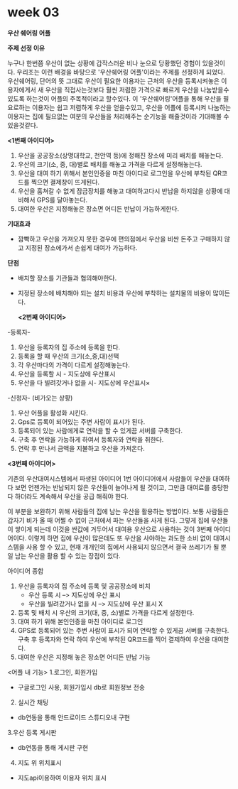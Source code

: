 # week 03

**우산 쉐어링 어플**

**주제 선정 이유**

누구나 한번쯤 우산이 없는 상황에 갑작스러운 비나 눈으로 당황했던 경험이 있을것이다. 우리조는 이런 배경을 바탕으로 '우산쉐어링 어플'이라는 주제를 선정하게 되었다. 우산쉐어링, 단어의 뜻 그대로 우산이 필요한 이용자는 근처의 우산을 등록시켜놓은 이용자에게서 새 우산을 직접사는것보다 훨씬 저렴한 가격으로 빠르게 우산을 나눔받을수 있도록 하는것이 어플의 주목적이라고 할수있다. 이 '우산쉐어링'어플을 통해 우산을 필요로하는 이용자는 쉽고 저렴하게 우산을 얻을수있고, 우산을 어플에 등록시켜 나눔하는 이용자는 집에 필요없는 여분의 우산들을 처리해주는 순기능을 해줄것이라 기대해볼 수 있을것같다.

  **<1번째 아이디어>**
1. 우산을 공공장소(상명대학교, 천안역 등)에 정해진 장소에 미리 배치를 해놓는다.
2. 우산의 크기(소, 중, 대)별로 배치를 해놓고 가격을 다르게 설정해놓는다.
3. 우산을 대여 하기 위해서 본인인증을 마친 아이디로 로그인을 우산에 부착된 QR코드를 찍으면 결제창이 뜨게된다.
4. 우산을 훔쳐갈 수 없게 잠금장치를 해놓고 대여하고다시 반납을 하지않을 상황에 대비해서 GPS를 달아놓는다.
5. 대여한 우산은 지정해놓은 장소면 어디든 반납이 가능하게한다.

**기대효과**
- 깜빡하고 우산을 가져오지 못한 경우에 편의점에서 우산을 비싼 돈주고 구매하지 않고 지정된 장소에가서 손쉽게 대여가 가능하다.

**단점**
- 배치할 장소를 기관들과 협의해야한다.
- 지정된 장소에 배치해야 되는 설치 비용과 우산에 부착하는 설치물의 비용이 많이든다.

  
  **<2번째 아이디어>**
  
-등록자-
1. 우산을 등록자의 집 주소에 등록을 한다.
2. 등록을 할 때 우산의 크기(소,중,대)선택
3. 각 우산마다의 가격이 다르게 설정해놓는다. 
4. 우산을 등록할 시 - 지도상에 우산표시
5. 우산을 다 빌려갓거나 없을 시- 지도상에 우산표시×

-신청자-
(비가오는 상황)
1. 우산 어플을 활성화 시킨다.
2. Gps로 등록이 되어있는 주변 사람이 표시가 된다. 
3. 등록되어 있는 사람에게로 연락을 할 수 있게끔 서버를 구축한다. 
4. 구축 후 연락을 가능하게 하여서 등록자와 연락을 취한다. 
5. 연락 후 만나서 금액을 지불하고 우산을 가져온다.


 **<3번째 아이디어>**
  
기존의 우산대여시스템에서 파생된 아이디어
1번 아이디어에서 사람들이 우산을 대여하다 보면 언젠가는 반납되지 않은 우산들이 늘어나게 될 것이고, 그만큼 대여료를 충당한다 하더라도 계속해서 우산을 공급 해줘야 한다. 

이 부분을 보완하기 위해 사람들의 집에 남는 우산을 활용하는 방법이다. 
보통 사람들은 갑자기 비가 올 때 어쩔 수 없이 근처에서 파는 우산들을 사게 된다. 그렇게 집에 우산들이 쌓이게 되는데 이것을 싼값에 거두어서 대여용 우산으로 사용하는 것이 3번째 아이디어이다. 
이렇게 하면 집에 우산이 많은데도 또 우산을 사야하는 과도한 소비 없이 대여시스템을 사용 할 수 있고, 현재 개개인의 집에서 사용되지 않으면서 결국 쓰레기가 될 뿐일 남는 우산을 활용 할 수 있는 장점이 있다.


아이디어 종합
1.	우산을 등록자의 집 주소에 등록 및 공공장소에 비치
      - 우산 등록 시 –> 지도상에 우산 표시
      - 우산을 빌려갔거나 없을 시 –> 지도상에 우산 표시 X
2.	등록 및 배치 시 우산의 크기(대, 중, 소)별로 가격을 다르게 설정한다.
3.	대여 하기 위해 본인인증을 마친 아이디로 로그인
4.	GPS로 등록되어 있는 주변 사람이 표시가 되어 연락할 수 있게끔 서버를 구축한다. 구축 후 등록자와 연락 하여 우산에 부착된 QR코드를 찍어 결제하여 우산을 대여한다.
5.	대여한 우산은 지정해 놓은 장소면 어디든 반납 가능


<어플 내 기능>
1.로그인, 회원가입
- 구글로그인 사용, 회원가입시 db로 회원정보 전송

2. 실시간 채팅
- db연동을 통해 안드로이드 스튜디오내 구현

3.우산 등록 게시판
- db연동을 통해 게시판 구현

4. 지도 위 위치표시
- 지도api이용하여 이용자 위치 표시
